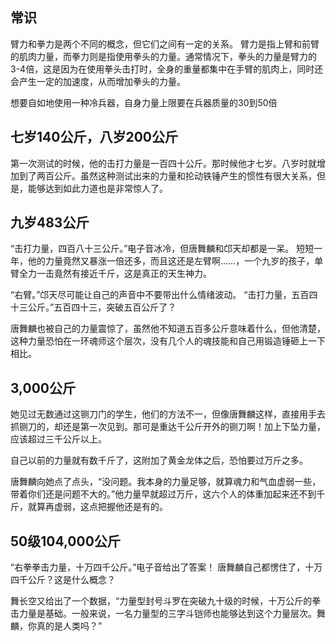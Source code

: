
## 常识

臂力和拳力是两个不同的概念，但它们之间有一定的关系。
臂力是指上臂和前臂的肌肉力量，而拳力则是指使用拳头的力量。通常情况下，拳头的力量是臂力的3-4倍，这是因为在使用拳头击打时，全身的重量都集中在手臂的肌肉上，同时还会产生一定的加速度，从而增加拳头的力量。

想要自如地使用一种冷兵器，自身力量上限要在兵器质量的30到50倍

## 七岁140公斤，八岁200公斤
第一次测试的时候，他的击打力量是一百四十公斤。那时候他才七岁。八岁时就增加到了两百公斤。虽然这种测试出来的力量和抡动铁锤产生的惯性有很大关系，但是，能够达到如此力道也是非常惊人了。

## 九岁483公斤
“击打力量，四百八十三公斤。”电子音冰冷，但唐舞麟和邙天却都是一呆。
短短一年，他的力量竟然又暴涨一倍还多，而且这还是左臂啊……，一个九岁的孩子，单臂全力一击竟然有接近千斤，这是真正的天生神力。

“右臂。”邙天尽可能让自己的声音中不要带出什么情绪波动。
“击打力量，五百四十三公斤。”五百四十三，突破五百公斤了？

唐舞麟也被自己的力量震惊了，虽然他不知道五百多公斤意味着什么，但他清楚，这种力量恐怕在一环魂师这个层次，没有几个人的魂技能和自己用锻造锤砸上一下相比。

## 3,000公斤
她见过无数通过这铡刀门的学生，他们的方法不一，但像唐舞麟这样，直接用手去抓铡刀的，却还是第一次见到。那可是重达千公斤开外的铡刀啊！加上下坠力量，应该超过三千公斤以上。

自己以前的力量就有数千斤了，这附加了黄金龙体之后，恐怕要过万斤之多。

唐舞麟向她点了点头，“没问题。我本身的力量足够，就算魂力和气血虚弱一些，带着你们还是问题不大的。”他力量早就超过万斤，这六个人的体重加起来还不到千斤，就算再虚弱，这点把握他还是有的。

## 50级104,000公斤
“右拳拳击力量，十万四千公斤。”电子音给出了答案！
唐舞麟自己都愣住了，十万四千公斤？这是什么概念？

舞长空又给出了一个数据，“力量型封号斗罗在突破九十级的时候，十万公斤的拳击力量是基础。一般来说，一名力量型的三字斗铠师也能够达到这个力量层次。舞麟，你真的是人类吗？”
